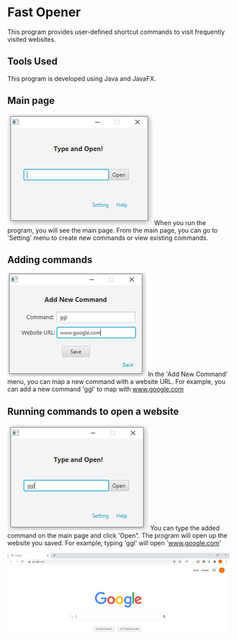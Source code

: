 # Fast Opener

This program provides user-defined shortcut commands to visit frequently visited websites.

## Tools Used
This program is developed using Java and JavaFX. 

## Main page
![Main](./readme_img/Main.PNG)
When you run the program, you will see the main page.
From the main page, you can go to 'Setting' menu to create new commands or view existing commands.

## Adding commands
![Add](./readme_img/AddCommand.PNG)
In the 'Add New Command' menu, you can map a new command with a website URL.
For example, you can add a new command 'ggl' to map with www.google.com

## Running commands to open a website
![Main](./readme_img/Call.PNG)
You can type the added command on the main page and click 'Open".
The program will open up the website you saved.
For example, typing 'ggl' will open 'www.google.com'

![Main](./readme_img/Google.PNG)

